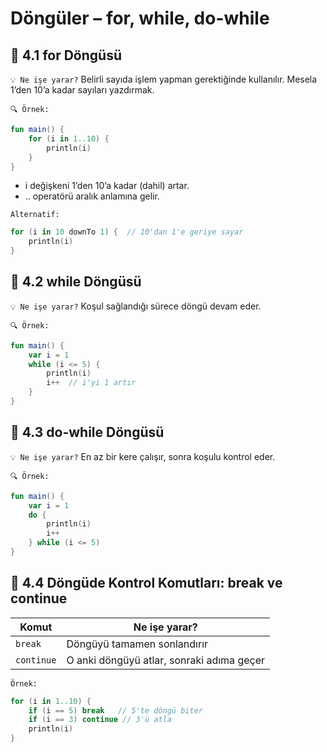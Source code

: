 # Döngüler – for, while, do-while

## 📌 4.1 for Döngüsü
`💡 Ne işe yarar?`
Belirli sayıda işlem yapman gerektiğinde kullanılır. Mesela 1’den 10’a kadar sayıları yazdırmak.

`🔍 Örnek:`

````kotlin
fun main() {
    for (i in 1..10) {
        println(i)
    }
}
````

- i değişkeni 1’den 10’a kadar (dahil) artar.
- .. operatörü aralık anlamına gelir.

`Alternatif:`

````kotlin
for (i in 10 downTo 1) {  // 10'dan 1'e geriye sayar
    println(i)
}
````

## 📌 4.2 while Döngüsü
`💡 Ne işe yarar?`
Koşul sağlandığı sürece döngü devam eder.

`🔍 Örnek:`

````kotlin
fun main() {
    var i = 1
    while (i <= 5) {
        println(i)
        i++  // i'yi 1 artır
    }
}
````

## 📌 4.3 do-while Döngüsü
`💡 Ne işe yarar?`
En az bir kere çalışır, sonra koşulu kontrol eder.

`🔍 Örnek:`

````kotlin
fun main() {
    var i = 1
    do {
        println(i)
        i++
    } while (i <= 5)
}
````

## 📌 4.4 Döngüde Kontrol Komutları: break ve continue

| Komut      | Ne işe yarar?                             |
| ---------- | ----------------------------------------- |
| `break`    | Döngüyü tamamen sonlandırır               |
| `continue` | O anki döngüyü atlar, sonraki adıma geçer |


`Örnek:`

````kotlin
for (i in 1..10) {
    if (i == 5) break   // 5'te döngü biter
    if (i == 3) continue // 3'ü atla
    println(i)
}
````

